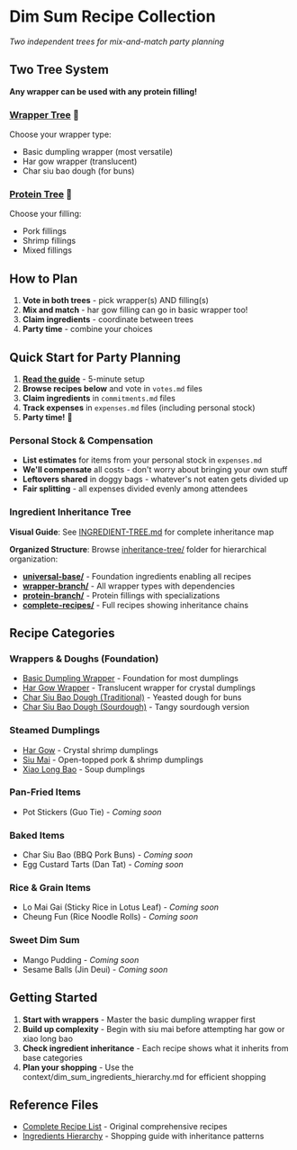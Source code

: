 # Dim Sum Recipe Collection

*Two independent trees for mix-and-match party planning*

## Two Tree System

**Any wrapper can be used with any protein filling!**

### [Wrapper Tree](wrapper-tree/) 🥟
Choose your wrapper type:
- Basic dumpling wrapper (most versatile)
- Har gow wrapper (translucent)
- Char siu bao dough (for buns)

### [Protein Tree](protein-tree/) 🥩
Choose your filling:
- Pork fillings
- Shrimp fillings
- Mixed fillings

## How to Plan
1. **Vote in both trees** - pick wrapper(s) AND filling(s)
2. **Mix and match** - har gow filling can go in basic wrapper too!
3. **Claim ingredients** - coordinate between trees
4. **Party time** - combine your choices

## Quick Start for Party Planning

1. **[Read the guide](../HOW-TO-USE.md)** - 5-minute setup
2. **Browse recipes below** and vote in `votes.md` files
3. **Claim ingredients** in `commitments.md` files
4. **Track expenses** in `expenses.md` files (including personal stock)
5. **Party time!** 🥟

### Personal Stock & Compensation
- **List estimates** for items from your personal stock in `expenses.md`
- **We'll compensate** all costs - don't worry about bringing your own stuff
- **Leftovers shared** in doggy bags - whatever's not eaten gets divided up
- **Fair splitting** - all expenses divided evenly among attendees

### Ingredient Inheritance Tree

**Visual Guide**: See [INGREDIENT-TREE.md](INGREDIENT-TREE.md) for complete inheritance map

**Organized Structure**: Browse [inheritance-tree/](inheritance-tree/) folder for hierarchical organization:
- **[universal-base/](inheritance-tree/universal-base/)** - Foundation ingredients enabling all recipes
- **[wrapper-branch/](inheritance-tree/wrapper-branch/)** - All wrapper types with dependencies
- **[protein-branch/](inheritance-tree/protein-branch/)** - Protein fillings with specializations
- **[complete-recipes/](inheritance-tree/complete-recipes/)** - Full recipes showing inheritance chains

## Recipe Categories

### Wrappers & Doughs (Foundation)
- [Basic Dumpling Wrapper](basic-dumpling-wrapper/) - Foundation for most dumplings
- [Har Gow Wrapper](har-gow-wrapper/) - Translucent wrapper for crystal dumplings
- [Char Siu Bao Dough (Traditional)](char-siu-bao-dough-traditional/) - Yeasted dough for buns
- [Char Siu Bao Dough (Sourdough)](char-siu-bao-dough-sourdough/) - Tangy sourdough version

### Steamed Dumplings
- [Har Gow](har-gow/) - Crystal shrimp dumplings
- [Siu Mai](siu-mai/) - Open-topped pork & shrimp dumplings
- [Xiao Long Bao](xiao-long-bao/) - Soup dumplings

### Pan-Fried Items
- Pot Stickers (Guo Tie) - *Coming soon*

### Baked Items
- Char Siu Bao (BBQ Pork Buns) - *Coming soon*
- Egg Custard Tarts (Dan Tat) - *Coming soon*

### Rice & Grain Items
- Lo Mai Gai (Sticky Rice in Lotus Leaf) - *Coming soon*
- Cheung Fun (Rice Noodle Rolls) - *Coming soon*

### Sweet Dim Sum
- Mango Pudding - *Coming soon*
- Sesame Balls (Jin Deui) - *Coming soon*

## Getting Started

1. **Start with wrappers** - Master the basic dumpling wrapper first
2. **Build up complexity** - Begin with siu mai before attempting har gow or xiao long bao
3. **Check ingredient inheritance** - Each recipe shows what it inherits from base categories
4. **Plan your shopping** - Use the context/dim_sum_ingredients_hierarchy.md for efficient shopping

## Reference Files
- [Complete Recipe List](../context/dim_sum_recipes.md) - Original comprehensive recipes
- [Ingredients Hierarchy](../context/dim_sum_ingredients_hierarchy.md) - Shopping guide with inheritance patterns
